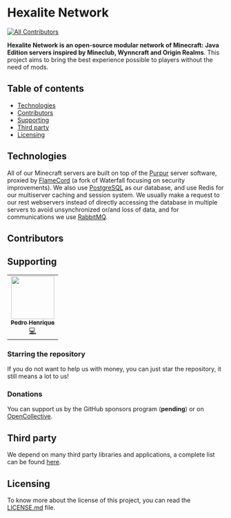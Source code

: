 # Hexalite Network
<!-- ALL-CONTRIBUTORS-BADGE:START - Do not remove or modify this section -->
[![All Contributors](https://img.shields.io/badge/all_contributors-1-orange.svg?style=flat-square)](#contributors-)
<!-- ALL-CONTRIBUTORS-BADGE:END -->

**Hexalite Network is an open-source modular network of Minecraft: Java Edition servers inspired by Mineclub, Wynncraft and Origin Realms**. This project aims to bring the best
experience possible to players without the need of mods.

## Table of contents

* [Technologies](#technologies)
* [Contributors](#contributors)
* [Supporting](#supporting)
* [Third party](#third-party)
* [Licensing](#licensing)

## Technologies

All of our Minecraft servers are built on top of the [Purpur][purpur] server software, proxied by [FlameCord][flamecord] (a fork of Waterfall focusing on security improvements). We
also use [PostgreSQL][postgresql] as our database, and use Redis for our multiserver caching and session system. We usually make a request to our rest webservers instead of
directly accessing the database in multiple servers to avoid unsynchronized or/and loss of data, and for communications we use [RabbitMQ][rabbitmq].

## Contributors

## Supporting
<!-- ALL-CONTRIBUTORS-LIST:START - Do not remove or modify this section -->
<!-- prettier-ignore-start -->
<!-- markdownlint-disable -->
<table>
  <tr>
    <td align="center"><a href="http://www.exst.fun"><img src="https://avatars.githubusercontent.com/u/45243386?v=4?s=100" width="100px;" alt=""/><br /><sub><b>Pedro Henrique</b></sub></a><br /><a href="https://github.com/HexaliteNetwork/java-edition/commits?author=eexsty" title="Code">💻</a></td>
  </tr>
</table>

<!-- markdownlint-restore -->
<!-- prettier-ignore-end -->

<!-- ALL-CONTRIBUTORS-LIST:END -->

### Starring the repository

If you do not want to help us with money, you can just star the repository, it still means a lot to us!

### Donations

You can support us by the GitHub sponsors program (**pending**) or on [OpenCollective][opencollective].

## Third party

We depend on many third party libraries and applications, a complete list can be found [here][third-party].

## Licensing

To know more about the license of this project, you can read the [LICENSE.md][license] file.


[opencollective]: https://opencollective.com/hexalite

[third-party]: https://github.com/HexaliteNetwork/java-edition-network/blob/main/third-party/NOTICE.md

[license]: https://github.com/HexaliteNetwork/java-edition-network/blob/main/LICENSE.md

[purpur]: https://purpurmc.org

[flamecord]: https://github.com/2lstudios-mc/FlameCord

[rabbitmq]: https://www.rabbitmq.com

[postgresql]: https://www.postgresql.org